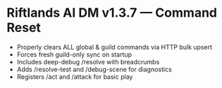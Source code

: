 # Riftlands AI DM v1.3.7 — Command Reset
- Properly clears ALL global & guild commands via HTTP bulk upsert
- Forces fresh guild-only sync on startup
- Includes deep-debug /resolve with breadcrumbs
- Adds /resolve-test and /debug-scene for diagnostics
- Registers /act and /attack for basic play
